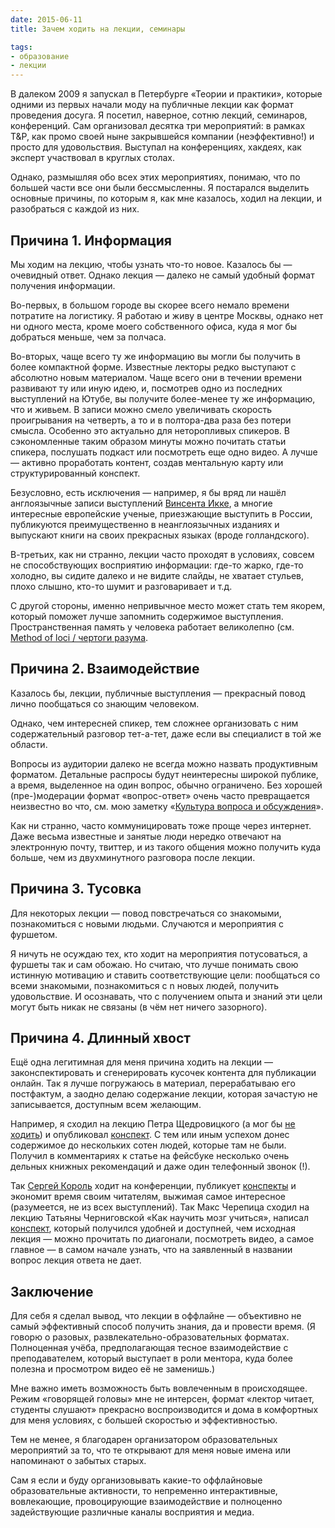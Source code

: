 ```yaml
---
date: 2015-06-11
title: Зачем ходить на лекции, семинары

tags:
- образование
- лекции
---
```



В далеком 2009 я запускал в Петербурге «Теории и практики», которые одними из первых начали моду на публичные лекции как формат проведения досуга. Я посетил, наверное, сотню лекций, семинаров, конференций. Сам организовал десятка три мероприятий: в рамках T&P, как промо своей ныне закрывшейся компании (неэффективно!) и просто для удовольствия. Выступал на конференциях, хакдеях, как эксперт участвовал в круглых столах.

Однако, размышляя обо всех этих мероприятиях, понимаю, что по большей части все они были бессмысленны. Я постарался выделить основные причины, по которым я, как мне казалось, ходил на лекции, и разобраться с каждой из них.

<!-- more -->

## Причина 1. Информация

Мы ходим на лекцию, чтобы узнать что-то новое. Казалось бы — очевидный ответ. Однако лекция — далеко не самый удобный формат получения информации. 

Во-первых, в большом городе вы скорее всего немало времени потратите на логистику. Я работаю и живу в центре Москвы, однако нет ни одного места, кроме моего собственного офиса, куда я мог бы добраться меньше, чем за полчаса.

Во-вторых, чаще всего ту же информацию вы могли бы получить в более компактной форме. Известные лекторы редко выступают с абсолютно новым материалом. Чаще всего они в течении времени развивают ту или иную идею, и, посмотрев одно из последних выступлений на Ютубе, вы получите более-менее ту же информацию, что и живьем. В записи можно смело увеличивать скорость проигрывания на четверть, а  то и в полтора-два раза без потери смысла. Особенно это актуально для неторопливых спикеров. В сэкономленные таким образом минуты можно почитать статьи спикера, послушать подкаст или посмотреть еще одно видео. А лучше — активно проработать контент, создав ментальную карту или структурированный конспект.

<p class="hl">
Безусловно, есть исключения — например, я бы вряд ли нашёл  англоязычные записи выступлений <a href="http://glebkalinin.ru/vincent-icke-koinophilia">Винсента Икке</a>, а многие интересные европейские ученые, приезжающие выступить в России, публикуются преимущественно в неанглоязычных изданиях и выпускают книги на  своих прекрасных языках (вроде голландского).
</p>

В-третьих, как ни странно, лекции часто проходят в условиях, совсем не способствующих восприятию информации: где-то жарко, где-то холодно, вы сидите далеко и не видите слайды, не хватает стульев, плохо слышно, кто-то шумит и разговаривает и т.д.

<p class="hl">
С другой стороны, именно непривычное место может стать тем якорем, который поможет лучше запомнить содержимое выступления. Пространственная память у человека работает великолепно (см. <a href="https://en.wikipedia.org/wiki/Method_of_loci">Method of loci / чертоги разума</a>.
</p>

## Причина 2. Взаимодействие

Казалось бы, лекции, публичные выступления — прекрасный повод лично пообщаться со знающим человеком. 

Однако, чем интересней спикер, тем сложнее организовать с ним содержательный разговор тет-а-тет, даже если вы специалист в той же области. 

Вопросы из аудитории далеко не всегда можно назвать продуктивным форматом. Детальные распросы будут неинтересны широкой публике, а время, выделенное на один вопрос, обычно ограничено. Без хорошей (пре-)модерации формат «вопрос-ответ» очень часто превращается неизвестно во что, см. мою заметку «[Культура вопроса и обсуждения](http://glebkalinin.ru/culture-of-question-and-discussion)».

Как ни странно, часто коммуницировать тоже проще через интернет. Даже весьма известные и занятые люди нередко отвечают на электронную почту, твиттер, и из такого общения можно получить куда больше, чем из двухминутного разговора после лекции.


## Причина 3. Тусовка

Для некоторых лекции — повод повстречаться со знакомыми, познакомиться с новыми людьми. Случаются и мероприятия с фуршетом. 

Я ничуть не осуждаю тех, кто ходит на мероприятия потусоваться, а фуршеты так и сам обожаю. Но  считаю, что лучше понимать свою истинную мотивацию и ставить соответствующие цели: пообщаться со всеми знакомыми, познакомиться с n новых людей, получить удовольствие. И осознавать, что с получением опыта и знаний эти цели могут быть никак не связаны (в чём нет ничего зазорного).

## Причина 4. Длинный хвост

Ещё одна легитимная для меня причина ходить на лекции — законспектировать и сгенерировать кусочек контента для публикации онлайн. Так я лучше погружаюсь в материал, перерабатываю его постфактум, а заодно делаю содержание лекции, которая зачастую не записывается, доступным всем желающим. 

Например, я сходил на лекцию Петра Щедровицкого (а мог бы [не ходить](https://www.youtube.com/user/schedrovitsky/videos)) и опубликовал [конспект](http://glebkalinin.ru/shchedrovitsky). С тем или иным успехом донес содержимое до нескольких сотен людей, которые там не были. Получил в комментариях к статье на фейсбуке несколько очень дельных книжных рекомендаций и даже один телефонный звонок (!).

Так [Сергей Король](http://sergeykorol.ru/blog/) ходит на конференции, публикует [конспекты](http://sergeykorol.ru/blog/mblt15/) и экономит время своим читателям, выжимая самое интересное (разумеется, не из всех выступлений). Так Макс Черепица сходил на лекцию Татьяны Черниговской «Как научить мозг учиться», написал [конспект](http://maxcherepitsa.ru/?go=all%2Flekciya-chernigovskoy%2F), который получился удобней и доступней, чем исходная лекция — можно прочитать по диагонали, посмотреть видео, а самое главное — в самом начале узнать, что на заявленный в названии вопрос лекция ответа не дает.

## Заключение

Для себя я сделал вывод, что лекции в оффлайне — объективно не самый эффективный способ получить знания, да и провести время. (Я говорю о разовых, развлекательно-образовательных форматах. Полноценная учёба, предполагающая тесное взаимодействие с преподавателем, который выступает в роли ментора, куда более полезна и просмотром видео её не заменишь.)  

Мне важно иметь возможность быть вовлеченным в происходящее. Режим «говорящей головы» мне не интерсен, формат «лектор читает, студенты слушают» прекрасно воспроизводится и дома в комфортных для меня условиях, с большей скоростью и эффективностью. 

<p class="hl">Тем не менее, я благодарен организатором образовательных мероприятий за то, что те открывают для меня новые имена или напоминают о забытых старых. </p>

Сам я если и буду организовывать какие-то оффлайновые образовательные активности, то непременно интерактивные, вовлекающие, провоцирующие взаимодействие и полноценно задействующие различные каналы восприятия и медиа.
